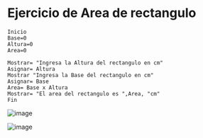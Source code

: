 # Ejercicio de Area de rectangulo

    Inicio
    Base=0
    Altura=0
    Area=0

    Mostrar= "Ingresa la Altura del rectangulo en cm"
    Asignar= Altura
    Mostrar "Ingresa la Base del rectangulo en cm"
    Asignar= Base
    Area= Base x Altura
    Mostrar= "El area del rectangulo es ",Area, "cm"
    Fin


![image](https://user-images.githubusercontent.com/113804528/192122257-f80202af-9068-44d8-9dfc-e5f420444a9d.png)


![image](https://user-images.githubusercontent.com/113804528/192122283-58204d82-1224-4125-8a86-79d036747795.png)
